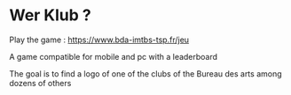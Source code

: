 # Wer Klub ?

Play the game : https://www.bda-imtbs-tsp.fr/jeu

A game compatible for mobile and pc with a leaderboard

The goal is to find a logo of one of the clubs of the Bureau des arts among dozens of others
